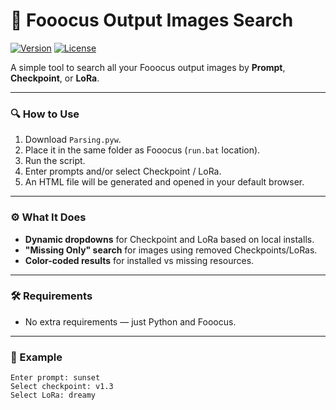 # 📂 Fooocus Output Images Search  
[![Version](https://img.shields.io/badge/version-1.0-blue)](https://github.com/) [![License](https://img.shields.io/badge/license-MIT-green)](https://opensource.org/licenses/MIT)

A simple tool to search all your Fooocus output images by **Prompt**, **Checkpoint**, or **LoRa**.

---

### 🔍 How to Use
1. Download `Parsing.pyw`.  
2. Place it in the same folder as Fooocus (`run.bat` location).  
3. Run the script.  
4. Enter prompts and/or select Checkpoint / LoRa.  
5. An HTML file will be generated and opened in your default browser.

---

### ⚙️ What It Does
- **Dynamic dropdowns** for Checkpoint and LoRa based on local installs.  
- **"Missing Only" search** for images using removed Checkpoints/LoRas.  
- **Color-coded results** for installed vs missing resources.

---

### 🛠 Requirements
- No extra requirements — just Python and Fooocus.

---

### 📌 Example
```plaintext
Enter prompt: sunset
Select checkpoint: v1.3
Select LoRa: dreamy
